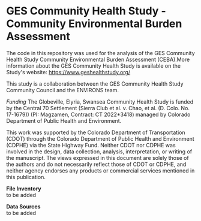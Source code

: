 # GES Community Health Study - Community Environmental Burden Assessment

The code in this repository was used for the analysis of the GES Community Health 
Study Community Environmental Burden Assessment (CEBA).More information about the 
GES Community Health Study is available on the Study's website: https://www.geshealthstudy.org/  
  
This study is a collaboration between the GES Community Health Study Community Council and the ENVIRONS team.  
  
*Funding*
The Globeville, Elyria, Swansea Community Health Study is funded by the Central 70 
Settlement (Sierra Club et al. v. Chao, et al. (D. Colo. No. 17-1679)) (PI: Magzamen, Contract: CT 2022*3418) 
managed by Colorado Department of Public Health and Environment.  
  
This work was supported by the Colorado Department of Transportation (CDOT) through 
the Colorado Department of Public Health and Environment (CDPHE) via the State Highway Fund. 
Neither CDOT nor CDPHE was involved in the design, data collection, analysis, interpretation, 
or writing of the manuscript. The views expressed in this document are solely those of the 
authors and do not necessarily reflect those of CDOT or CDPHE, and neither agency endorses 
any products or commercial services mentioned in this publication. 
  
**File Inventory**  
to be added
  
**Data Sources**  
to be added